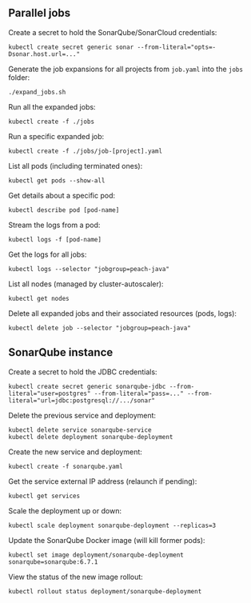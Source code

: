 ## Parallel jobs

Create a secret to hold the SonarQube/SonarCloud credentials:
```
kubectl create secret generic sonar --from-literal="opts=-Dsonar.host.url=..."
```

Generate the job expansions for all projects from `job.yaml` into the `jobs` folder:
```
./expand_jobs.sh
```

Run all the expanded jobs:
```
kubectl create -f ./jobs
```

Run a specific expanded job:
```
kubectl create -f ./jobs/job-[project].yaml
```

List all pods (including terminated ones):
```
kubectl get pods --show-all
```

Get details about a specific pod:
```
kubectl describe pod [pod-name]
```

Stream the logs from a pod:
```
kubectl logs -f [pod-name]
```

Get the logs for all jobs:
```
kubectl logs --selector "jobgroup=peach-java"
```

List all nodes (managed by cluster-autoscaler):
```
kubectl get nodes
```

Delete all expanded jobs and their associated resources (pods, logs):
```
kubectl delete job --selector "jobgroup=peach-java"
```

## SonarQube instance

Create a secret to hold the JDBC credentials:
```
kubectl create secret generic sonarqube-jdbc --from-literal="user=postgres" --from-literal="pass=..." --from-literal="url=jdbc:postgresql://.../sonar"
```

Delete the previous service and deployment:
```
kubectl delete service sonarqube-service
kubectl delete deployment sonarqube-deployment
```

Create the new service and deployment:
```
kubectl create -f sonarqube.yaml
```

Get the service external IP address (relaunch if pending):
```
kubectl get services
```

Scale the deployment up or down:
```
kubectl scale deployment sonarqube-deployment --replicas=3
```

Update the SonarQube Docker image (will kill former pods):
```
kubectl set image deployment/sonarqube-deployment sonarqube=sonarqube:6.7.1
```

View the status of the new image rollout:
```
kubectl rollout status deployment/sonarqube-deployment
```
